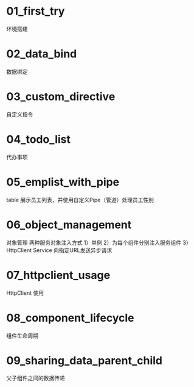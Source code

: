 # 01_first_try
环境搭建


# 02_data_bind
数据绑定

# 03_custom_directive
自定义指令

# 04_todo_list
代办事项


# 05_emplist_with_pipe
table 展示员工列表，并使用自定义Pipe（管道）处理员工性别


# 06_object_management
对象管理
两种服务对象注入方式
1）单例
2）为每个组件分别注入服务组件
3）HttpClient Service 向指定URL发送异步请求


# 07_httpclient_usage
HttpClient 使用


# 08_component_lifecycle
组件生命周期

# 09_sharing_data_parent_child
父子组件之间的数据传递